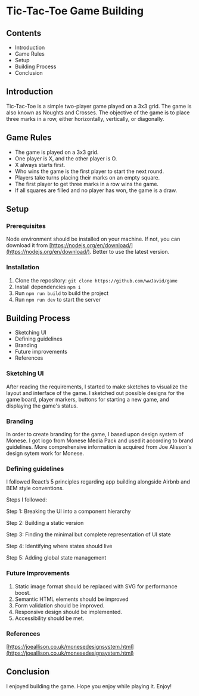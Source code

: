 # Tic-Tac-Toe Game Building

## Contents

- Introduction
- Game Rules
- Setup
- Building Process
- Conclusion

## Introduction

Tic-Tac-Toe is a simple two-player game played on a 3x3 grid. The game is also known as Noughts and Crosses. The objective of the game is to place three marks in a row, either horizontally, vertically, or diagonally.

## Game Rules

- The game is played on a 3x3 grid.
- One player is X, and the other player is O.
- X always starts first.
- Who wins the game is the first player to start the next round.
- Players take turns placing their marks on an empty square.
- The first player to get three marks in a row wins the game.
- If all squares are filled and no player has won, the game is a draw.

## Setup

### Prerequisites

Node environment should be installed on your machine. If not, you can download it from [https://nodejs.org/en/download/](https://nodejs.org/en/download/). Better to use the latest version.

### Installation

1. Clone the repository: `git clone https://github.com/wwJavid/game`
2. Install dependencies
`npm i`
3. Run `npm run build` to build the project
4. Run `npm run dev` to start the server

## Building Process

- Sketching UI
- Defining guidelines
- Branding
- Future improvements
- References

### Sketching UI

After reading the requirements, I started to make sketches to visualize the layout and interface of the game. I sketched out possible designs for the game board, player markers, buttons for starting a new game, and displaying the game's status.

### Branding

In order to create branding for the game, I based upon design system of Monese. I got logo from Monese Media Pack and used it according to brand guidelines. More comprehensive information is acquired from Joe Alisson's design sytem work for Monese.

### Defining guidelines

I followed React’s 5 principles regarding app building alongside Airbnb and BEM style conventions. 

Steps I followed:

Step 1: Breaking the UI into a component hierarchy

Step 2: Building a static version

Step 3: Finding the minimal but complete representation of UI state

Step 4: Identifying where states should live

Step 5: Adding global state management

### Future Improvements

1. Static image format should be replaced with SVG for performance boost.
2. Semantic HTML elements should be improved
3. Form validation should be improved.
4. Responsive design should be implemented.
5. Accessibility should be met.

### References

[https://joeallison.co.uk/monesedesignsystem.html](https://joeallison.co.uk/monesedesignsystem.html)

## Conclusion

I enjoyed building the game. Hope you enjoy while playing it. Enjoy!
